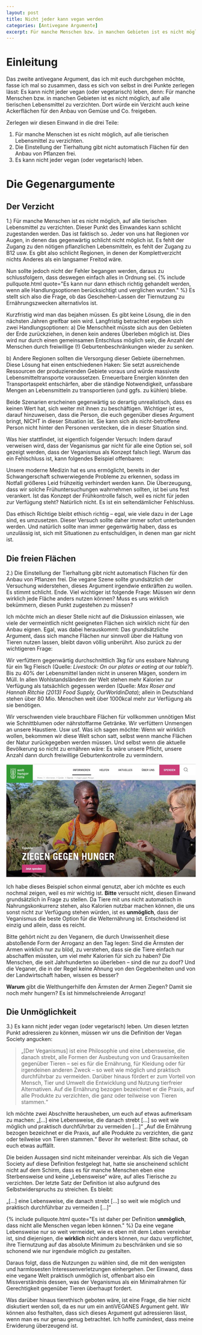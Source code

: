 ```yaml
---
layout: post
title: Nicht jeder kann vegan werden
categories: [Antivegane Argumente]
excerpt: Für manche Menschen bzw. in manchen Gebieten ist es nicht möglich, auf alle tierischen Lebensmittel zu verzichten.
---
```


# Einleitung 

Das zweite antivegane Argument, das ich mit euch durchgehen möchte, fasse ich mal so zusammen, dass es sich von selbst in drei Punkte zerlegen lässt:
Es kann nicht jeder vegan (oder vegetarisch) leben, denn: Für manche Menschen bzw. in manchen Gebieten ist es nicht möglich, auf alle tierischen Lebensmittel zu verzichten. Dort würde ein Verzicht auch keine Ackerflächen für den Anbau von Gemüse und Co. freigeben.

Zerlegen wir diesen Einwand in die drei Teile:  
1. Für manche Menschen ist es nicht möglich, auf alle tierischen Lebensmittel zu verzichten.
2. Die Einstellung der Tierhaltung gibt nicht automatisch Flächen für den Anbau von Pflanzen frei.
3. Es kann nicht jeder vegan (oder vegetarisch) leben.

# Die Gegenargumente

## Der Verzicht

1.) Für manche Menschen ist es nicht möglich, auf alle tierischen Lebensmittel zu verzichten.
Dieser Punkt des Einwandes kann schlicht zugestanden werden. Das ist faktisch so. Jeder von uns hat Regionen vor Augen, in denen das gegenwärtig schlicht nicht möglich ist. Es fehlt der Zugang zu den nötigen pflanzlichen Lebensmitteln, es fehlt der Zugang zu B12 usw.
Es gibt also schlicht Regionen, in denen der Komplettverzicht nichts Anderes als ein langsamer Freitod wäre.

Nun sollte jedoch nicht der Fehler begangen werden, daraus zu schlussfolgern, dass deswegen einfach alles in Ordnung sei. {% include pullquote.html quote="Es kann nur dann ethisch richtig gehandelt werden, wenn alle Handlungsoptionen berücksichtigt und verglichen wurden." %}
Es stellt sich also die Frage, ob das Geschehen-Lassen der Tiernutzung zu Ernährungszwecken alternativlos ist.

Kurzfristig wird man das bejahen müssen. Es gibt keine Lösung, die in den nächsten Jahren greifbar sein wird.
Langfristig betrachtet ergeben sich zwei Handlungsoptionen:
  a) Die Menschheit müsste sich aus den Gebieten der Erde zurückziehen, in denen kein anderes Überleben möglich ist. Dies wird nur durch einen gemeinsamen Entschluss möglich sein, die Anzahl der Menschen durch freiwillige (!) Geburtenbeschränkungen wieder zu senken.

  b) Andere Regionen sollten die Versorgung dieser Gebiete übernehmen. Diese Lösung hat  einen entschiedenen Haken: Sie setzt ausreichende Ressourcen der produzierenden Gebiete voraus und würde massivste Lebensmitteltransporte voraussetzen. Erneuerbare Energien könnten den Transportaspekt entschärfen, aber die ständige Notwendigkeit, unfassbare Mengen an Lebensmitteln zu transportieren (und ggfs. zu kühlen) bliebe.

Beide Szenarien erscheinen gegenwärtig so derartig unrealistisch, dass es keinen Wert hat, sich weiter mit ihnen zu beschäftigen. Wichtiger ist es, darauf hinzuweisen, dass die Person, die euch gegenüber dieses Argument bringt, NICHT in dieser Situation ist. Sie kann sich als nicht-betroffene Person nicht hinter den Personen verstecken, die in dieser Situation sind.

Was hier stattfindet, ist eigentlich folgender Versuch: Indem darauf verweisen wird, dass der Veganismus gar nicht für alle eine Option sei, soll gezeigt werden, dass der Veganismus als Konzept falsch liegt.
Warum das ein Fehlschluss ist, kann folgendes Beispiel offenbaren:

Unsere moderne Medizin hat es uns ermöglicht, bereits in der Schwangerschaft schwerwiegende Probleme zu erkennen, sodass im Notfall größeres Leid frühzeitig verhindert werden kann. Die Überzeugung, dass wir solche Frühuntersuchungen wahrnehmen sollten, ist bei uns fest verankert.
Ist das Konzept der Frühkontrolle falsch, weil es nicht für jeden zur Verfügung steht?
Natürlich nicht. Es ist ein seltendämlicher Fehlschluss.

Das ethisch Richtige bleibt ethisch richtig – egal, wie viele dazu in der Lage sind, es umzusetzen.
Dieser Versuch sollte daher immer sofort unterbunden werden. Und natürlich sollte man immer gegenwärtig haben, dass es unzulässig ist, sich mit Situationen zu entschuldigen, in denen man gar nicht ist.

## Die freien Flächen

2.) Die Einstellung der Tierhaltung gibt nicht automatisch Flächen für den Anbau von Pflanzen frei.
Die vegane Szene sollte grundsätzlich der Versuchung widerstehen, dieses Argument irgendwie entkräften zu wollen. Es stimmt schlicht. Ende.
Viel wichtiger ist folgende Frage: Müssen wir denn wirklich jede Fläche anders nutzen können? Muss es uns wirklich bekümmern, diesen Punkt zugestehen zu müssen?

Ich möchte mich an dieser Stelle nicht auf die Diskussion einlassen, wie viele der vermeintlich nicht geeigneten Flächen sich wirklich nicht für den Anbau eignen. Egal, was dabei herauskommt: Das grundsätzliche Argument, dass sich manche Flächen nur sinnvoll über die Haltung von Tieren nutzen lassen, bleibt davon völlig unberührt.
Also zurück zu der wichtigeren Frage:

Wir verfüttern gegenwärtig durchschnittlich 3kg für uns essbare Nahrung für ein 1kg Fleisch (Quelle: _Livestock: On our plates or eating at our table?_). Bis zu 40% der Lebensmittel landen nicht in unseren Mägen, sondern im Müll. In allen Wohlstandsländern der Welt stehen mehr Kalorien zur Verfügung als tatsächlich gegessen werden (Quelle: _Max Roser and Hannah Ritchie (2013) Food Supply, OurWorldinData_); allein in Deutschland stehen über 80 Mio. Menschen weit über 1000kcal mehr zur Verfügung als sie benötigen. 

Wir verschwenden viele brauchbare Flächen für vollkommen unnötigen Mist wie Schnittblumen oder nährstoffarme Getränke. Wir verfüttern Unmengen an unsere Haustiere. Usw usf.
Was ich sagen möchte: Wenn wir wirklich wollen, bekommen wir diese Welt schon satt, selbst wenn manche Flächen der Natur zurückgegeben werden müssen. Und selbst wenn die aktuelle Bevölkerung so nicht zu ernähren wäre: Es wäre unsere Pflicht, unsere Anzahl dann durch freiwillige Geburtenkontrolle zu vermindern.

![Welthungerhilfe - Ziegen gegen Hunger](/images/l017.jpg)

Ich habe dieses Beispiel schon einmal genutzt, aber ich möchte es euch nochmal zeigen, weil es mir wichtig ist. **Bitte** versucht nicht, diesen Einwand grundsätzlich in Frage zu stellen.
Da Tiere mit uns nicht automatisch in Nahrungskonkurrenz stehen, also Kalorien nutzbar machen können, die uns sonst nicht zur Verfügung stehen würden, ist es **unmöglich**, dass der Veganismus die beste Option für die Welternährung ist. Entscheidend ist einzig und allein, dass es reicht.

Bitte gehört nicht zu den Veganern, die durch Unwissenheit diese abstoßende Form der Arroganz an den Tag legen: Sind die Ärmsten der Armen wirklich nur zu blöd, zu verstehen, dass sie die Tiere einfach nur abschaffen müssten, um viel mehr Kalorien für sich zu haben? Die Menschen, die seit Jahrhunderten so überleben – sind die nur zu doof? Und die Veganer, die in der Regel keine Ahnung von den Gegebenheiten und von der Landwirtschaft haben, wissen es besser?

**Warum** gibt die Welthungerhilfe den Ärmsten der Armen Ziegen? Damit sie noch mehr hungern? Es ist himmelschreiende Arroganz!

## Die Unmöglichkeit

3.) Es kann nicht jeder vegan (oder vegetarisch) leben.
Um diesen letzten Punkt adressieren zu können, müssen wir uns die Definition der Vegan Society angucken:

> „\[Der Veganismus\] ist eine Philosophie und eine Lebensweise, die danach strebt, alle Formen der Ausbeutung von und Grausamkeiten gegenüber Tieren – sei es für die Ernährung, für Kleidung oder für irgendeinen anderen Zweck – so weit wie möglich und praktisch durchführbar zu vermeiden. Darüber hinaus fördert er zum Vorteil von Mensch, Tier und Umwelt die Entwicklung und Nutzung tierfreier Alternativen. Auf die Ernährung bezogen bezeichnet er die Praxis, auf alle Produkte zu verzichten, die ganz oder teilweise von Tieren stammen.“

Ich möchte zwei Abschnitte herausheben, um euch auf etwas aufmerksam zu machen:
„\[…\] eine Lebensweise, die danach strebt \[…\] so weit wie möglich und praktisch durchführbar zu vermeiden \[…\]“
„Auf die Ernährung bezogen bezeichnet er die Praxis, auf alle Produkte zu verzichten, die ganz oder teilweise von Tieren stammen.“
Bevor ihr weiterlest: Bitte schaut, ob euch etwas auffällt.

Die beiden Aussagen sind nicht miteinander vereinbar. Als sich die Vegan Society auf diese Definition festgelegt hat, hatte sie anscheinend schlicht nicht auf dem Schirm, dass es für manche Menschen eben eine Sterbensweise und keine „Lebensweise“ wäre, auf alles Tierische zu verzichten. Der letzte Satz der Definition ist also aufgrund des Selbstwiderspruchs zu streichen. Es bleibt:

„\[…\] eine Lebensweise, die danach strebt \[…\] so weit wie möglich und praktisch durchführbar zu vermeiden \[…\]“

{% include pullquote.html quote="Es ist daher per Definition **unmöglich**, dass nicht alle Menschen vegan leben können." %} Da eine vegane Lebensweise nur so weit vermeidet, wie es eben mit dem Leben vereinbar ist, sind diejenigen, die **wirklich** nicht anders können, nur dazu verpflichtet, ihre Tiernutzung auf das absolute Minimum zu beschränken und sie so schonend wie nur irgendwie möglich zu gestalten.

Daraus folgt, dass die Nutzungen zu wählen sind, die mit den wenigsten und harmlosesten Interessenverletzungen einhergehen.
Der Einwand, dass eine vegane Welt praktisch unmöglich ist, offenbart also ein Missverständnis dessen, was der Veganismus als ein Minimalrahmen für Gerechtigkeit gegenüber Tieren überhaupt fordert.
 
Was darüber hinaus tierethisch geboten wäre, ist eine Frage, die hier nicht diskutiert werden soll, da es nur um ein antiVEGANES Argument geht.
Wir können also festhalten, dass sich dieses Argument gut adressieren lässt, wenn man es nur genau genug betrachtet. Ich hoffe zumindest, dass meine Erwiderung überzeugend ist.
